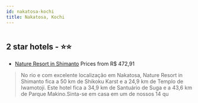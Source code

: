 ```yaml
---
id: nakatosa-kochi
title: Nakatosa, Kochi
---
```


<center><img src="https://i.travelapi.com/hotels/20000000/19540000/19538100/19538021/667afb54_z.jpg" alt="" /></center>


##  2 star hotels - ⭐️⭐️

-    [Nature Resort in Shimanto](https://www.hurb.com/br/aud/https://www.hurb.com/br/hotels/nakatosa/nature-resort-in-shimanto-HT-XB23?cmp=18055) Prices from R$ 472,91
   > No rio e com excelente localização em Nakatosa, Nature Resort in Shimanto fica a 50 km de Shikoku Karst e a 24,9 km de Templo de Iwamotoji.  Este hotel fica a 34,9 km de Santuário de Suga e a 43,6 km de Parque Makino.Sinta-se em casa em um de nossos 14 qu
